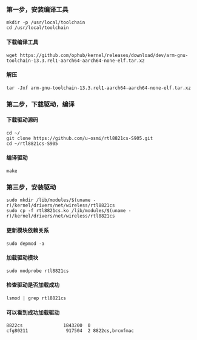 ### 第一步，安装编译工具
```
mkdir -p /usr/local/toolchain  
cd /usr/local/toolchain
```
#### 下载编译工具
```
wget https://github.com/ophub/kernel/releases/download/dev/arm-gnu-toolchain-13.3.rel1-aarch64-aarch64-none-elf.tar.xz
```
#### 解压
```
tar -Jxf arm-gnu-toolchain-13.3.rel1-aarch64-aarch64-none-elf.tar.xz
```
### 第二步，下载驱动，编译
#### 下载驱动源码
```
cd ~/  
git clone https://github.com/u-osmi/rtl8821cs-S905.git  
cd ~/rtl8821cs-S905
```
#### 编译驱动
```
make
```

### 第三步，安装驱动
```
sudo mkdir /lib/modules/$(uname -r)/kernel/drivers/net/wireless/rtl8821cs  
sudo cp -f rtl8821cs.ko /lib/modules/$(uname -r)/kernel/drivers/net/wireless/rtl8821cs
```
#### 更新模块依赖关系
```
sudo depmod -a
```
#### 加载驱动模块
```
sudo modprobe rtl8821cs
```
#### 检查驱动是否加载成功
```
lsmod | grep rtl8821cs
```
#### 可以看到成功加载驱动  
```
8822cs               1843200  0  
cfg80211              917504  2 8822cs,brcmfmac
```
